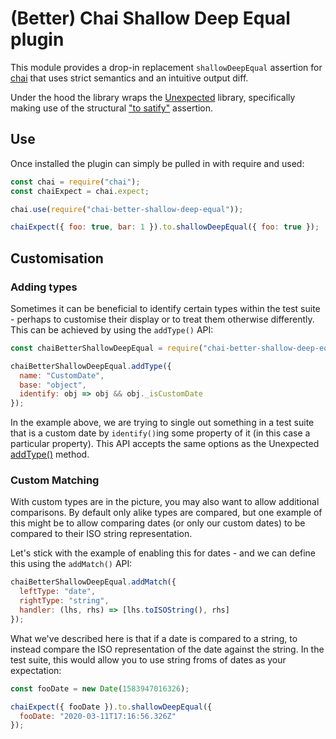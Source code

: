 # (Better) Chai Shallow Deep Equal plugin

This module provides a drop-in replacement `shallowDeepEqual`
assertion for [chai](https://www.chaijs.com) that uses strict
semantics and an intuitive output diff.

Under the hood the library wraps the [Unexpected](http://unexpected.js.org)
library, specifically making use of the structural
["to satify"](http://unexpected.js.org/assertions/any/to-satisfy/) assertion.

## Use

Once installed the plugin can simply be pulled in with require and used:

```js
const chai = require("chai");
const chaiExpect = chai.expect;

chai.use(require("chai-better-shallow-deep-equal"));

chaiExpect({ foo: true, bar: 1 }).to.shallowDeepEqual({ foo: true });
```

## Customisation

### Adding types

Sometimes it can be beneficial to identify certain types within
the test suite - perhaps to customise their display or to treat
them otherwise differently. This can be achieved by using the
`addType()` API:

```js
const chaiBetterShallowDeepEqual = require("chai-better-shallow-deep-equal");

chaiBetterShallowDeepEqual.addType({
  name: "CustomDate",
  base: "object",
  identify: obj => obj && obj._isCustomDate
});
```

In the example above, we are trying to single out something
in a test suite that is a custom date by `identify()`ing some
property of it (in this case a particular property). This API
accepts the same options as the Unexpected
[addType()](http://unexpected.js.org/api/addType/) method.

### Custom Matching

With custom types are in the picture, you may also want to allow
additional comparisons. By default only alike types are compared,
but one example of this might be to allow comparing dates (or only
our custom dates) to be compared to their ISO string representation.

Let's stick with the example of enabling this for dates - and we
can define this using the `addMatch()` API:

```js
chaiBetterShallowDeepEqual.addMatch({
  leftType: "date",
  rightType: "string",
  handler: (lhs, rhs) => [lhs.toISOString(), rhs]
});
```

What we've described here is that if a date is compared to a string,
to instead compare the ISO representation of the date against the
string. In the test suite, this would allow you to use string froms
of dates as your expectation:

```js
const fooDate = new Date(1583947016326);

chaiExpect({ fooDate }).to.shallowDeepEqual({
  fooDate: "2020-03-11T17:16:56.326Z"
});
```
